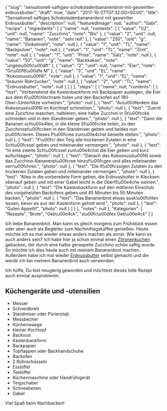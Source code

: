 {
    "slug": "sensationell-saftiges-schokoladenbananenbrot-mit-geswirlter-erdnussbutter",
    "draft": true,
    "date": "2017-10-27T07:32:00+00:00",
    "title": "Sensationell saftiges Schokoladenbananenbrot mit geswirlter Erdnussbutter",
    "description": null,
    "featuredImage": null,
    "author": "Gabi",
    "recipe": {
        "ingredients": [
            {
                "name": null,
                "contents": [
                    {
                        "value": "1\/2",
                        "unit": null,
                        "name": "Zucchino",
                        "note": "Bio"
                    },
                    {
                        "value": "2",
                        "unit": null,
                        "name": "Bananen",
                        "note": "sehr reif"
                    },
                    {
                        "value": "250",
                        "unit": "g",
                        "name": "Dinkelmehl",
                        "note": null
                    },
                    {
                        "value": "1",
                        "unit": "TL",
                        "name": "Backpulver",
                        "note": null
                    },
                    {
                        "value": "1",
                        "unit": "TL",
                        "name": "Zimt",
                        "note": null
                    },
                    {
                        "value": "1",
                        "unit": "Prise",
                        "name": "Salz",
                        "note": null
                    },
                    {
                        "value": "50",
                        "unit": "g",
                        "name": "Backkakao",
                        "note": "unges\u00fc\u00dft"
                    },
                    {
                        "value": "2",
                        "unit": null,
                        "name": "Eier",
                        "note": "Gr\u00f6\u00dfe M"
                    },
                    {
                        "value": "3",
                        "unit": "EL",
                        "name": "Kokosnuss\u00f6l",
                        "note": null
                    },
                    {
                        "value": "1",
                        "unit": "EL",
                        "name": "brauner Rohrzucker",
                        "note": null
                    },
                    {
                        "value": "2",
                        "unit": "TL",
                        "name": "Erdnussbutter",
                        "note": null
                    }
                ]
            }
        ],
        "steps": [
            {
                "name": null,
                "contents": [
                    {
                        "text": "Vorbereitend die Kastenbackform mit Backpapier auslegen, die Eier aus dem K\u00fchlschrank holen und den Backofen auf 180 Ober-\/Unterhitze vorheizen.",
                        "photo": null
                    },
                    {
                        "text": "Au\u00dferdem das Kokosnuss\u00f6l im Kochtopf schmelzen.",
                        "photo": null
                    },
                    {
                        "text": "Zuerst eine Zucchino waschen, halbieren, eine halbe Zucchini in St\u00fccke schneiden und in den Standmixer geben.",
                        "photo": null
                    },
                    {
                        "text": "Dann die Bananen sch\u00e4len, in die kleine St\u00fccke teilen, zu den Zucchinost\u00fccken in den Standmixer geben und beides nun p\u00fcrieren. Dieses P\u00fcree zun\u00e4chst beiseite stellen.",
                        "photo": null
                    },
                    {
                        "text": "F\u00fcr den Teig alle trockenen Zutaten in eine Sch\u00fcssel geben und miteinander vermengen.",
                        "photo": null
                    },
                    {
                        "text": "In eine zweite Sch\u00fcssel zun\u00e4chst die Eier geben und kurz aufschlagen",
                        "photo": null
                    },
                    {
                        "text": "Danach das Kokosnuss\u00f6l sowie das Zucchino-Bananenp\u00fcree  hinzuf\u00fcgen und alles miteinander verr\u00fchren.",
                        "photo": null
                    },
                    {
                        "text": "Die fl\u00fcssigen Zutaten zu den trockenen Zutaten geben und miteinander vermengen.",
                        "photo": null
                    },
                    {
                        "text": "Alles in die vorbereitete Form geben, die Erdnussbutter in Klecksen obenauf geben und mit einer Gabel leicht in die Oberfl\u00e4che swirlen.",
                        "photo": null
                    },
                    {
                        "text": "Die Kastenbackform auf den mittleren Einschub des vorgeheizten Backofens geben und 45 Minuten bis 50 Minuten backen.",
                        "photo": null
                    },
                    {
                        "text": "Das Bananenbrot etwas ausk\u00fchlen lassen, bevor es aus der Kastenform geholt wird.",
                        "photo": null
                    },
                    {
                        "text": "Guten Appetit!",
                        "photo": null
                    }
                ]
            }
        ],
        "notes": null
    },
    "Kategorien": [
        "Rezepte",
        "Brote",
        "Geb\u00e4ck",
        "s\u00fc\u00dfes Geb\u00e4ck"
    ]
}

Ich liebe Bananenbrot. Man kann es gleich morgens zum Frühstück essen oder aber auch als Begleiter zum Nachmittagskaffee genießen. Heute möchte ich es mal wieder etwas anders machen als sonst. Wie kann es auch anders sein? Ich habe hier ja schon einmal einen [Zitronenkuchen](http://kochfokus.de/artikel/herrlich-saftiger-sommerlicher-zitronenkuchen/ "Zitronenkuchen")
gebacken, der durch eine halbe geraspelte Zucchino schön saftig wurde. So möchte ich dies heute auch mit meinem Bananenbrot machen. Außerdem habe ich mal wieder [Erdnussbutter](https://kochfokus.de/artikel/erdnussbutter-selber-machen/ "Erdnussbutter") selbst gemacht und die werde ich bei meinem Bananenbrot auch verwenden.

Ich hoffe, Du bist neugierig geworden und möchtest dieses tolle Rezept auch einmal ausprobieren.

## Küchengeräte und -utensilien

 - Messer
 - Schneidbrett
 - Standmixer oder Pürierstab
 - Messbecher
 - Küchenwaage
 - kleiner Kochtopf
 - Backrost
 - Kastenbackform
 - Backpapier
 - Topflappen oder Backhandschuhe
 - Backofen
 - 2 Rührschüsseln
 - Esslöffel
 - Teelöffel
 - Küchenmaschine oder Handrührgerät
 - Teigschaber
 - Schneebesen
 - Gabel

Viel Spaß beim Nachbacken!